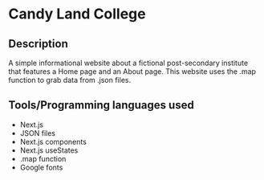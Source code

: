 # Candy Land College

## Description
A simple informational website about a fictional post-secondary institute that features a Home page and an About page. This website uses the .map function to grab data from .json files.

## Tools/Programming languages used
- Next.js
- JSON files
- Next.js components
- Next.js useStates
- .map function
- Google fonts